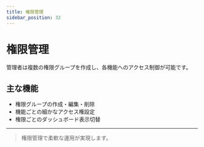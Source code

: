 ```yaml
---
title: 権限管理
sidebar_position: 32
---
```


# 権限管理

管理者は複数の権限グループを作成し、各機能へのアクセス制御が可能です。

## 主な機能
- 権限グループの作成・編集・削除
- 機能ごとの細かなアクセス権設定
- 権限ごとのダッシュボード表示切替

---

> 権限管理で柔軟な運用が実現します。
